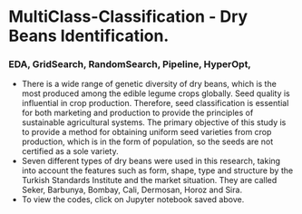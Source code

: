 # MultiClass-Classification - Dry Beans Identification.
### EDA, GridSearch, RandomSearch, Pipeline, HyperOpt, 

- There is a wide range of genetic diversity of dry beans, which is the most produced among the edible legume crops globally. Seed quality is influential in crop production. Therefore, seed classification is essential for both marketing and production to provide the principles of sustainable agricultural systems. The primary objective of this study is to provide a method for obtaining uniform seed varieties from crop production, which is in the form of population, so the seeds are not certified as a sole variety.
- Seven different types of dry beans were used in this research, taking into account the features such as form, shape, type and structure by the Turkish Standards Institute and the market situation. They are called Seker, Barbunya, Bombay, Cali, Dermosan, Horoz and Sira.<br>
- To view the codes, click on Jupyter notebook saved above.
